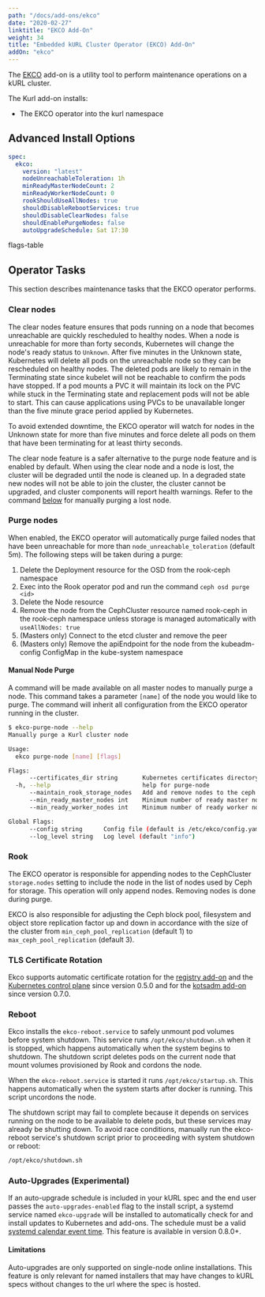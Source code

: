 ```yaml
---
path: "/docs/add-ons/ekco"
date: "2020-02-27"
linktitle: "EKCO Add-On"
weight: 34
title: "Embedded kURL Cluster Operator (EKCO) Add-On"
addOn: "ekco"
---
```


The [EKCO](https://github.com/replicatedhq/ekco) add-on is a utility tool to perform maintenance operations on a kURL cluster.

The Kurl add-on installs:
* The EKCO operator into the kurl namespace

## Advanced Install Options

```yaml
spec:
  ekco:
    version: "latest"
    nodeUnreachableToleration: 1h
    minReadyMasterNodeCount: 2
    minReadyWorkerNodeCount: 0
    rookShouldUseAllNodes: true
    shouldDisableRebootServices: true
    shouldDisableClearNodes: false
    shouldEnablePurgeNodes: false
    autoUpgradeSchedule: Sat 17:30
```

flags-table

## Operator Tasks

This section describes maintenance tasks that the EKCO operator performs.

### Clear nodes

The clear nodes feature ensures that pods running on a node that becomes unreachable are quickly rescheduled to healthy nodes.
When a node is unreachable for more than forty seconds, Kubernetes will change the node's ready status to `Unknown`.
After five minutes in the Unknown state, Kubernetes will delete all pods on the unreachable node so they can be rescheduled on healthy nodes.
The deleted pods are likely to remain in the Terminating state since kubelet will not be reachable to confirm the pods have stopped.
If a pod mounts a PVC it will maintain its lock on the PVC while stuck in the Terminating state and replacement pods will not be able to start.
This can cause applications using PVCs to be unavailable longer than the five minute grace period applied by Kubernetes.

To avoid extended downtime, the EKCO operator will watch for nodes in the Unknown state for more than five minutes and force delete all pods on them that have been terminating for at least thirty seconds.

The clear node feature is a safer alternative to the purge node feature and is enabled by default.
When using the clear node and a node is lost, the cluster will be degraded until the node is cleaned up.
In a degraded state new nodes will not be able to join the cluster, the cluster cannot be upgraded, and cluster components will report health warnings.
Refer to the command [below](/docs/add-ons/ekco#manual-node-purge) for manually purging a lost node.

### Purge nodes

When enabled, the EKCO operator will automatically purge failed nodes that have been unreachable for more than `node_unreachable_toleration` (default 5m). The following steps will be taken during a purge:

1. Delete the Deployment resource for the OSD from the rook-ceph namespace
1. Exec into the Rook operator pod and run the command `ceph osd purge <id>`
1. Delete the Node resource
1. Remove the node from the CephCluster resource named rook-ceph in the rook-ceph namespace unless storage is managed automatically with `useAllNodes: true`
1. (Masters only) Connect to the etcd cluster and remove the peer
1. (Masters only) Remove the apiEndpoint for the node from the kubeadm-config ConfigMap in the kube-system namespace

#### Manual Node Purge

A command will be made available on all master nodes to manually purge a node. This command takes a parameter `[name]` of the node you would like to purge. The command will inherit all configuration from the EKCO operator running in the cluster.

```bash
$ ekco-purge-node --help
Manually purge a Kurl cluster node

Usage:
  ekco purge-node [name] [flags]

Flags:
      --certificates_dir string       Kubernetes certificates directory (default "/etc/kubernetes/pki")
  -h, --help                          help for purge-node
      --maintain_rook_storage_nodes   Add and remove nodes to the ceph cluster and scale replication of pools
      --min_ready_master_nodes int    Minimum number of ready master nodes required for auto-purge (default 2)
      --min_ready_worker_nodes int    Minimum number of ready worker nodes required for auto-purge

Global Flags:
      --config string      Config file (default is /etc/ekco/config.yaml)
      --log_level string   Log level (default "info")
```

### Rook

The EKCO operator is responsible for appending nodes to the CephCluster `storage.nodes` setting to include the node in the list of nodes used by Ceph for storage. This operation will only append nodes. Removing nodes is done during purge.

EKCO is also responsible for adjusting the Ceph block pool, filesystem and object store replication factor up and down in accordance with the size of the cluster from `min_ceph_pool_replication` (default 1) to `max_ceph_pool_replication` (default 3).

### TLS Certificate Rotation

Ekco supports automatic certificate rotation for the [registry add-on](/docs/install-with-kurl/setup-tls-certs#registry) and the [Kubernetes control plane](/docs/install-with-kurl/setup-tls-certs#kubernetes-control-plane) since version 0.5.0 and for the [kotsadm add-on](/docs/install-with-kurl/setup-tls-certs#kots-tls-certificate-renewal) since version 0.7.0.

### Reboot

Ekco installs the `ekco-reboot.service` to safely unmount pod volumes before system shutdown.
This service runs `/opt/ekco/shutdown.sh` when it is stopped, which happens automatically when the system begins to shutdown.
The shutdown script deletes pods on the current node that mount volumes provisioned by Rook and cordons the node.

When the `ekco-reboot.service` is started it runs `/opt/ekco/startup.sh`.
This happens automatically when the system starts after docker is running.
This script uncordons the node.

The shutdown script may fail to complete because it depends on services running on the node to be available to delete pods, but these services may already be shutting down.
To avoid race conditions, manually run the ekco-reboot service's shutdown script prior to proceeding with system shutdown or reboot:

```bash
/opt/ekco/shutdown.sh
```

### Auto-Upgrades (Experimental)

If an auto-upgrade schedule is included in your kURL spec and the end user passes the `auto-upgrades-enabled` flag to the install script, a systemd service named `ekco-upgrade` will be installed to automatically check for and install updates to Kubernetes and add-ons.
The schedule must be a valid [systemd calendar event time](https://manpages.debian.org/testing/systemd/systemd.time.7.en.html#CALENDAR_EVENTS).
This feature is available in version 0.8.0+.

#### Limitations

Auto-upgrades are only supported on single-node online installations.
This feature is only relevant for named installers that may have changes to kURL specs without changes to the url where the spec is hosted.
